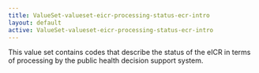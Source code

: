 ```yaml
---
title: ValueSet-valueset-eicr-processing-status-ecr-intro
layout: default
active: ValueSet-valueset-eicr-processing-status-ecr-intro
---
```


This value set contains codes that describe the status of the eICR in terms of processing by the public health decision support system.